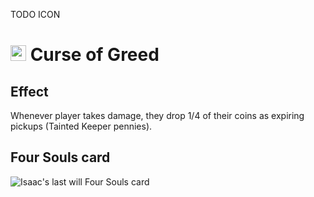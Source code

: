 TODO ICON
# <img src="https://static.wikia.nocookie.net/bindingofisaac/images/a/a8/Isaac_App.png/revision/latest/thumbnail/width/360/height/360?cb=20150318155921&path-prefix=pl" width="25" alt="Curse of Greed Resouled sprite"/> Curse of Greed

## Effect
Whenever player takes damage, they drop 1/4 of their coins as expiring pickups (Tainted Keeper pennies).

## Four Souls card
<img src="https://foursouls.com/wp-content/uploads/2022/01/b2-curse_of_greed.png" alt="Isaac's last will Four Souls card"/>